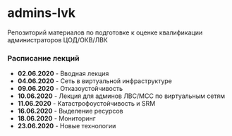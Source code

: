 # admins-lvk
Репозиторий материалов по подготовке к оценке квалификации администраторов ЦОД/ОКВ/ЛВК

### Расписание лекций
- **02.06.2020** - Вводная лекция
- **04.06.2020** - Сеть в виртуальной инфраструктуре
- **09.06.2020** - Отказоустойчивость
- **10.06.2020** - Лекция для админов ЛВС/МСС по виртуальным сетям
- **11.06.2020** - Катастрофоустойчивость и SRM
- **16.06.2020** - Выделение ресурсов
- **18.06.2020** - Мониторинг
- **23.06.2020** - Новые технологии
